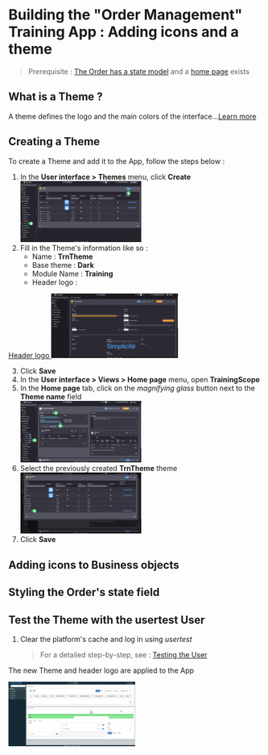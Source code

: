 <!--Style customization
====================

Theme and theme styles
---------------------------

A theme is an object that defines the logo and the main colors of the interface. It is possible to add a custom stylesheet in LESS or CSS format to the theme which will be applied globally.


The theme must be associated to a scope.

Object styles
---------------------------

It is possible to define a specific style sheet for a business object by adding a "CSS Style" resource (LESS or CSS format) named `STYLES`.

Field styles
---------------------------

Field styles are a configuration element allowing to add a CSS class to a field

List item icons
---------------------------

Particularly useful in the case of lists used in state diagrams, it is possible to add an icon to each list item


Exercise
====================

- Create a « light » theme with a custom icon
- Assign this theme to the scope created automatically by the module creation process
- Assign a color to each state of the order
    - via field styles for the background (to use CSS classes)
    - via list items for the icons

*To avoid typing errors when entering field names or list codes, it is recommended to use the "copy" function of the modeler*.
-->

# Building the "Order Management" Training App : Adding icons and a theme

> Prerequisite : [The Order has a state model](/lesson/tutorial/expanding/relations) and a [home page](/lesson/tutorial/expanding/views) exists

## What is a Theme ?

A theme defines the logo and the main colors of the interface...[Learn more](/lesson/docs/platform/user-interface/theme)

## Creating a Theme

To create a Theme and add it to the App, follow the steps below :

1. In the **User interface > Themes** menu, click **Create**  
    <img src="theme-create.png" alt="create-theme" width="50%"/>
2. Fill in the Theme's information like so : 
    - Name : **TrnTheme**
    - Base theme : **Dark**
    - Module Name : **Training**
    - Header logo : 
<a href="header-logo.png" download>
  Header logo
</a>  
    <img src="theme-form.png" alt="theme-form" width="50%"/>

3. Click **Save**  
4. In the **User interface > Views > Home page** menu, open **TrainingScope**
5. In the **Home page** tab, click on the *magnifying glass* button next to the **Theme name** field  
    <img src="theme-select.png" alt="theme-select" width="50%"/>
6. Select the previously created **TrnTheme** theme  
    <img src="theme-pick.png" alt="theme-pick" width="50%"/>
7. Click **Save**

## Adding icons to Business objects

## Styling the Order's state field

## Test the Theme with the usertest User

1. Clear the platform's cache and log in using *usertest*
    > For a detailed step-by-step, see : [Testing the User](/lesson/tutorial/getting-started/user#activating-and-testing-the-user)

<div class="success">
    <p>The new Theme and header logo are applied to the App</p>
    <img src="success.png" alt="logon" width="50%"/>
</div>
